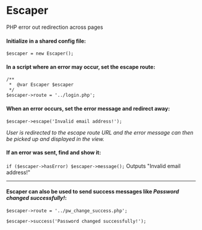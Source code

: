 # Escaper
PHP error out redirection across pages

#### Initialize in a shared config file:
`$escaper = new Escaper();`

#### In a script where an error may occur, set the escape route:
    /**
     *  @var Escaper $escaper 
     */
    $escaper->route = '../login.php';

#### When an error occurs, set the error message and redirect away:
`$escaper->escape('Invalid email address!');`

*User is redirected to the escape route URL and the error message can then be picked up and displayed in the view.*

#### If an error was sent, find and show it:
`if ($escaper->hasError) $escaper->message();`
Outputs "Invalid email address!"

---
#### Escaper can also be used to send success messages like *Password changed successfully!*:

`$escaper->route = '../pw_change_success.php';`

`$escaper->success('Password changed successfully!');`
